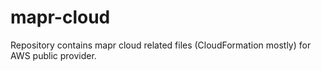 # mapr-cloud
Repository contains mapr cloud related files (CloudFormation mostly) for AWS public provider.
